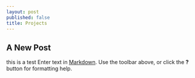 ```yaml
---
layout: post
published: false
title: Projects
---
```

## A New Post
this is a test
Enter text in [Markdown](http://daringfireball.net/projects/markdown/). Use the toolbar above, or click the **?** button for formatting help.
